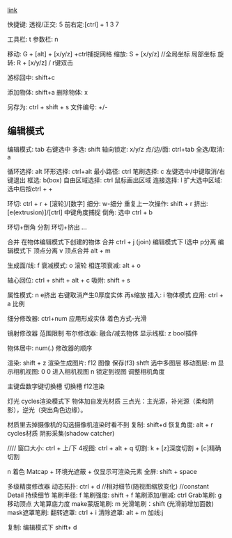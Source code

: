 [link](https://www.bilibili.com/video/av24292767)

快捷键:
透视/正交: 5
前右定:\[ctrl\] + 1 3 7

工具栏: t
参数栏: n

移动: G + \[alt\] + \[x/y/z\] +ctrl捕捉网格
缩放: S + \[x/y/z\] //全局坐标 局部坐标
旋转: R + \[x/y/z\] / r键双击

游标回中: shift+c

添加物体: shift+a
删除物体: x

另存为: ctrl  + shift + s
文件编号: +/-

## 编辑模式
编辑模式: tab
右键选中
多选: shift
轴向锁定: x/y/z
点/边/面: ctrl+tab
全选/取消: a

循环选择: alt
环形选择: ctrl+alt
最小路径: ctrl
笔刷选择: c 左键选中/中键取消/右键退出
框选: b(box)
自由区域选择: ctrl 鼠标画出区域
连接选择: l
扩大选中区域: 选中后按ctrl + +

环切: ctrl + r + \[滚轮\]/\[数字\]
细分: w-细分
重复上一次操作: shift + r
挤出: \[e(extrusion)\]/\[ctrl\] 中键角度捕捉
倒角: 选中 ctrl + b

环切+倒角 分割
环切+挤出
...

合并
在物体编辑模式下创建的物体
合并 ctrl + j (join)
编辑模式下 l选中 p分离
编辑模式下 顶点分离 v
顶点合并 alt + m

生成面/线: f
衰减模式: o 滚轮
相连项衰减: alt + o

轴心回位: ctrl + shift + alt + c
吸附: shift + s

属性模式: n
e挤出 右键取消产生0厚度实体 再s缩放
插入: i
物体模式 应用: ctrl + a 比例

细分修改器: ctrl+num 应用形成实体
着色方式-光滑

镜射修改器 范围限制
布尔修改器:  融合/减去物体
显示线框: z
bool插件

物体居中: num(.)
修改器的顺序

渲染: shift + z
渲染生成图片: f12
图像 保存(f3)
shtft 选中多图层
移动图层: m
显示相机视图: 0
0 进入相机视图 n 锁定到视图 调整相机角度

主键盘数字键切换槽
切换槽 f12渲染

灯光
cycles渲染模式下 物体加自发光材质
三点光：主光源，补光源（柔和阴影），逆光（突出角色边缘）。

材质里去掉摄像机的勾选摄像机渲染时看不到
复制: shift+d
恢复角度: alt + r
cycles材质 阴影采集(shadow catcher)

////
窗口大小: ctrl + 上/下
4视图: ctrl + alt + q
切割: k + \[z\]深度切割 + \[c\]精确切割

n 着色 Matcap + 环境光遮蔽 + 仅显示可渲染元素
全屏: shift + space

多级精度修改器
动态拓扑: ctrl + d
//相对细节(随视图缩放变化)
//constant Detail 持续细节
笔刷半径: f
笔刷强度: shift + f
笔刷添加/删减: ctrl
Grab笔刷: g 移动顶点 大笔算底力度
make蒙版笔刷: m
光滑笔刷：shift (光滑前增加面数)
mask遮罩笔刷:
翻转遮罩: ctrl + i
清除遮罩: alt + m
加线:j

复制: 编辑模式下 shift+ d 
